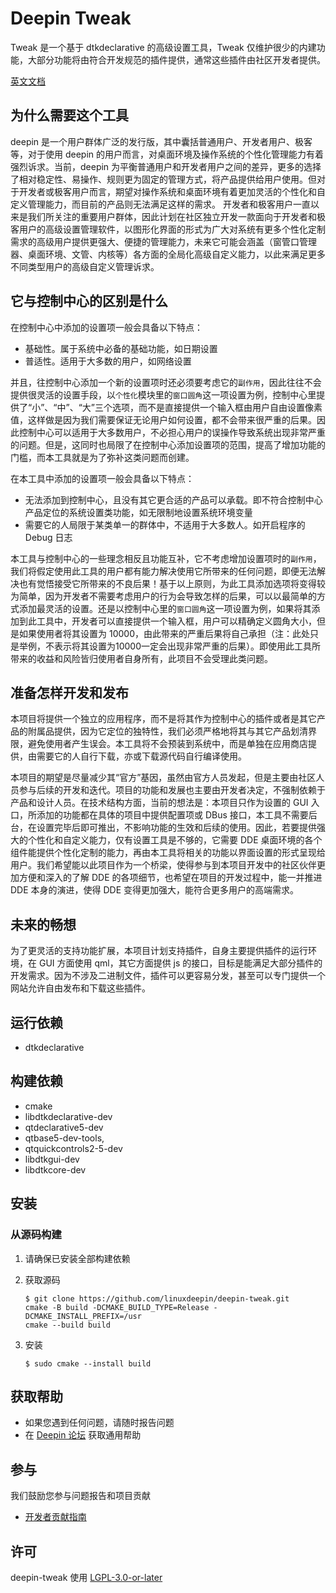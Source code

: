 # Deepin Tweak

Tweak 是一个基于 dtkdeclarative 的高级设置工具，Tweak 仅维护很少的内建功能，大部分功能将由符合开发规范的插件提供，通常这些插件由社区开发者提供。

[英文文档](README.md)

## 为什么需要这个工具

deepin 是一个用户群体广泛的发行版，其中囊括普通用户、开发者用户、极客等，对于使用 deepin 的用户而言，对桌面环境及操作系统的个性化管理能力有着强烈诉求。当前，deepin 为平衡普通用户和开发者用户之间的差异，更多的选择了相对稳定性、易操作、规则更为固定的管理方式，将产品提供给用户使用。但对于开发者或极客用户而言，期望对操作系统和桌面环境有着更加灵活的个性化和自定义管理能力，而目前的产品则无法满足这样的需求。
     开发者和极客用户一直以来是我们所关注的重要用户群体，因此计划在社区独立开发一款面向于开发者和极客用户的高级设置管理软件，以图形化界面的形式为广大对系统有更多个性化定制需求的高级用户提供更强大、便捷的管理能力，未来它可能会涵盖（窗管口管理器、桌面环境、文管、内核等）各方面的全局化高级自定义能力，以此来满足更多不同类型用户的高级自定义管理诉求。

## 它与控制中心的区别是什么

在控制中心中添加的设置项一般会具备以下特点：

* 基础性。属于系统中必备的基础功能，如日期设置
* 普适性。适用于大多数的用户，如网络设置

并且，往控制中心添加一个新的设置项时还必须要考虑它的`副作用`，因此往往不会提供很灵活的设置手段，以`个性化`模块里的`窗口圆角`这一项设置为例，控制中心里提供了“小”、“中”、“大”三个选项，而不是直接提供一个输入框由用户自由设置像素值，这样做是因为我们需要保证无论用户如何设置，都不会带来很严重的后果。因此控制中心可以适用于大多数用户，不必担心用户的误操作导致系统出现非常严重的问题。但是，这同时也局限了在控制中心添加设置项的范围，提高了增加功能的门槛，而本工具就是为了弥补这类问题而创建。

在本工具中添加的设置项一般会具备以下特点：

* 无法添加到控制中心，且没有其它更合适的产品可以承载。即不符合控制中心产品定位的系统设置类功能，如无限制地设置系统环境变量
* 需要它的人局限于某类单一的群体中，不适用于大多数人。如开启程序的 Debug 日志

本工具与控制中心的一些理念相反且功能互补，它不考虑增加设置项时的`副作用`，我们将假定使用此工具的用户都有能力解决使用它所带来的任何问题，即便无法解决也有觉悟接受它所带来的不良后果！基于以上原则，为此工具添加选项将变得较为简单，因为开发者不需要考虑用户的行为会导致怎样的后果，可以以最简单的方式添加最灵活的设置。还是以控制中心里的`窗口圆角`这一项设置为例，如果将其添加到此工具中，开发者可以直接提供一个输入框，用户可以精确定义圆角大小，但是如果使用者将其设置为 10000，由此带来的严重后果将自己承担（注：此处只是举例，不表示将其设置为10000一定会出现非常严重的后果）。即使用此工具所带来的收益和风险皆归使用者自身所有，此项目不会受理此类问题。

## 准备怎样开发和发布

本项目将提供一个独立的应用程序，而不是将其作为控制中心的插件或者是其它产品的附属品提供，因为它定位的独特性，我们必须严格地将其与其它产品划清界限，避免使用者产生误会。本工具将不会预装到系统中，而是单独在应用商店提供，由需要它的人自行下载，亦或下载源代码自行编译使用。

本项目的期望是尽量减少其“官方”基因，虽然由官方人员发起，但是主要由社区人员参与后续的开发和迭代。项目的功能和发展也主要由开发者决定，不强制依赖于产品和设计人员。在技术结构方面，当前的想法是：本项目只作为设置的 GUI 入口，所添加的功能都在具体的项目中提供配置项或 DBus 接口，本工具不需要后台，在设置完毕后即可推出，不影响功能的生效和后续的使用。因此，若要提供强大的个性化和自定义能力，仅有设置工具是不够的，它需要 DDE 桌面环境的各个组件能提供个性化定制的能力，再由本工具将相关的功能以界面设置的形式呈现给用户。我们希望能以此项目作为一个桥梁，使得参与到本项目开发中的社区伙伴更加方便和深入的了解 DDE 的各项细节，也希望在项目的开发过程中，能一并推进 DDE 本身的演进，使得 DDE 变得更加强大，能符合更多用户的高端需求。

## 未来的畅想

为了更灵活的支持功能扩展，本项目计划支持插件，自身主要提供插件的运行环境，在 GUI 方面使用 qml，其它方面提供 js 的接口，目标是能满足大部分插件的开发需求。因为不涉及二进制文件，插件可以更容易分发，甚至可以专门提供一个网站允许自由发布和下载这些插件。

## 运行依赖

* dtkdeclarative

## 构建依赖

* cmake
* libdtkdeclarative-dev
* qtdeclarative5-dev
* qtbase5-dev-tools,
* qtquickcontrols2-5-dev
* libdtkgui-dev
* libdtkcore-dev

## 安装

### 从源码构建

1. 请确保已安装全部构建依赖
2. 获取源码

    ```shell
    $ git clone https://github.com/linuxdeepin/deepin-tweak.git
    cmake -B build -DCMAKE_BUILD_TYPE=Release -DCMAKE_INSTALL_PREFIX=/usr
    cmake --build build
    ```

3. 安装

    ```shell
    $ sudo cmake --install build
    ```

## 获取帮助

* 如果您遇到任何问题，请随时报告问题
* 在 [Deepin 论坛](https://bbs.deepin.org/) 获取通用帮助

## 参与

我们鼓励您参与问题报告和项目贡献

* [开发者贡献指南](https://github.com/linuxdeepin/developer-center/wiki/Contribution-Guidelines-for-Developers)

## 许可

deepin-tweak 使用 [LGPL-3.0-or-later](LICENSE)
